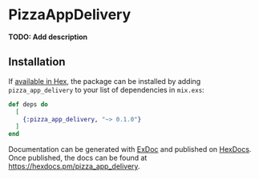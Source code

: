 # PizzaAppDelivery

**TODO: Add description**

## Installation

If [available in Hex](https://hex.pm/docs/publish), the package can be installed
by adding `pizza_app_delivery` to your list of dependencies in `mix.exs`:

```elixir
def deps do
  [
    {:pizza_app_delivery, "~> 0.1.0"}
  ]
end
```

Documentation can be generated with [ExDoc](https://github.com/elixir-lang/ex_doc)
and published on [HexDocs](https://hexdocs.pm). Once published, the docs can
be found at <https://hexdocs.pm/pizza_app_delivery>.

